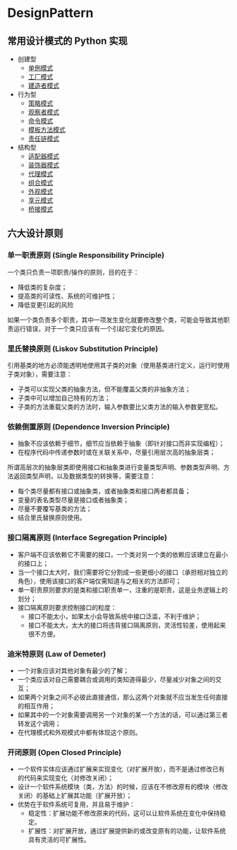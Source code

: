 # DesignPattern

## 常用设计模式的 Python 实现
- 创建型
    - [单例模式](https://github.com/yipwinghong/DesignPattern/blob/master/Singleton.py)
    - [工厂模式](https://github.com/yipwinghong/DesignPattern/blob/master/Factory.py)
    - [建造者模式](https://github.com/yipwinghong/DesignPattern/blob/master/Builder.py)
- 行为型
    - [策略模式](https://github.com/yipwinghong/DesignPattern/blob/master/Strategy.py)
    - [观察者模式](https://github.com/yipwinghong/DesignPattern/blob/master/Observer.py)
    - [命令模式](https://github.com/yipwinghong/DesignPattern/blob/master/Command.py)
    - [模板方法模式](https://github.com/yipwinghong/DesignPattern/blob/master/TemplateMethod.py)
    - [责任链模式](https://github.com/yipwinghong/DesignPattern/blob/master/ChainOfResponsibility.py)
- 结构型
    - [适配器模式](https://github.com/yipwinghong/DesignPattern/blob/master/Apdater.py)
    - [装饰器模式](https://github.com/yipwinghong/DesignPattern/blob/master/Decorator.py)
    - [代理模式](https://github.com/yipwinghong/DesignPattern/blob/master/Proxy.py)
    - [组合模式](https://github.com/yipwinghong/DesignPattern/blob/master/Composite.py)
    - [外观模式](https://github.com/yipwinghong/DesignPattern/blob/master/Facade.py)
    - [享元模式]()
    - [桥接模式](https://github.com/yipwinghong/DesignPattern/blob/master/Bridge.py)

## 六大设计原则

### 单一职责原则 (Single Responsibility Principle)
一个类只负责一项职责/操作的原则，目的在于：
- 降低类的复杂度；
- 提高类的可读性、系统的可维护性；
- 降低变更引起的风险

如果一个类负责多个职责，其中一项发生变化就要修改整个类，可能会导致其他职责运行错误，对于一个类只应该有一个引起它变化的原因。


### 里氏替换原则 (Liskov Substitution Principle)
引用基类的地方必须能透明地使用其子类的对象（使用基类进行定义，运行时使用子类对象），需要注意：
- 子类可以实现父类的抽象方法，但不能覆盖父类的非抽象方法；
- 子类中可以增加自己特有的方法；
- 子类的方法重载父类的方法时，输入参数要比父类方法的输入参数更宽松。


### 依赖倒置原则 (Dependence Inversion Principle)
- 抽象不应该依赖于细节，细节应当依赖于抽象（即针对接口而非实现编程）；
- 在程序代码中传递参数时或在关联关系中，尽量引用层次高的抽象层类；

所谓高层次的抽象层类即使用接口和抽象类进行变量类型声明、参数类型声明、方法返回类型声明，以及数据类型的转换等，需要注意：
- 每个类尽量都有接口或抽象类，或者抽象类和接口两者都具备；
- 变量的表名类型尽量是接口或者抽象类；
- 尽量不要覆写基类的方法；
- 结合里氏替换原则使用。

### 接口隔离原则 (Interface Segregation Principle)
- 客户端不应该依赖它不需要的接口，一个类对另一个类的依赖应该建立在最小的接口上；
- 当一个接口太大时，我们需要将它分割成一些更细小的接口（承担相对独立的角色），使用该接口的客户端仅需知道与之相关的方法即可；
- 单一职责原则要求的是类和接口职责单一，注重的是职责，这是业务逻辑上的划分；
- 接口隔离原则要求控制接口的粒度：
    - 接口不能太小，如果太小会导致系统中接口泛滥，不利于维护；
    - 接口不能太大，太大的接口将违背接口隔离原则，灵活性较差，使用起来很不方便。

### 迪米特原则 (Law of Demeter)
- 一个对象应该对其他对象有最少的了解；
- 一个类应该对自己需要耦合或调用的类知道得最少，尽量减少对象之间的交互；
- 如果两个对象之间不必彼此直接通信，那么这两个对象就不应当发生任何直接的相互作用；
- 如果其中的一个对象需要调用另一个对象的某一个方法的话，可以通过第三者转发这个调用；
- 在代理模式和外观模式中都有体现这个原则。

### 开闭原则 (Open Closed Principle)
- 一个软件实体应该通过扩展来实现变化（对扩展开放），而不是通过修改已有的代码来实现变化（对修改关闭）；
- 设计一个软件系统模块（类，方法）的时候，应该在不修改原有的模块（修改关闭）的基础上扩展其功能（扩展开放）；
- 优势在于软件系统可复用，并且易于维护：
    - 稳定性：扩展功能不修改原来的代码，这可以让软件系统在变化中保持稳定。
    - 扩展性：对扩展开放，通过扩展提供新的或改变原有的功能，让软件系统具有灵活的可扩展性。